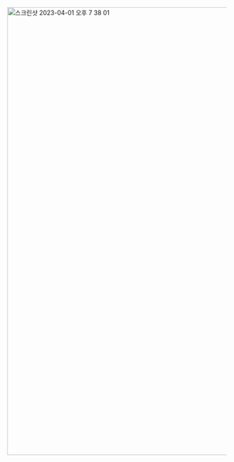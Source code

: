 
<img width="1027" alt="스크린샷 2023-04-01 오후 7 38 01" src="https://user-images.githubusercontent.com/85427533/229288858-cac5cd93-fdc9-42ca-aed9-12b5b15c26a8.png">
